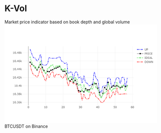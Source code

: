 # K-Vol

Market price indicator based on book depth and global volume
![Alt text](img.png?raw=true "BTCUSDT on Binance Exchange evolution price compared in real time") BTCUSDT on Binance
